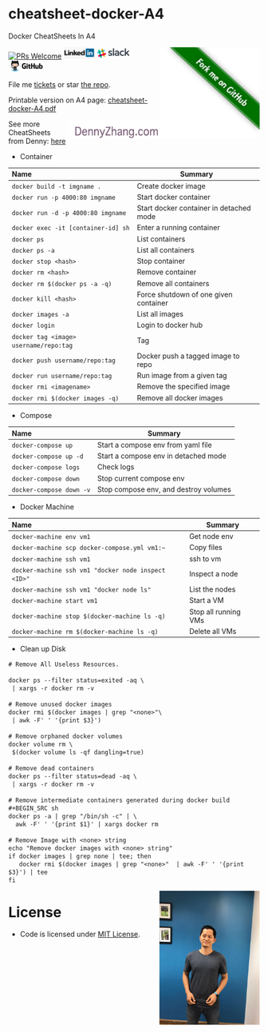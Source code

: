# cheatsheet-docker-A4
Docker CheatSheets In A4

<a href="https://github.com/DennyZhang?tab=followers"><img align="right" width="200" height="183" src="https://raw.githubusercontent.com/USDevOps/mywechat-slack-group/master/images/fork_github.png" /></a>

[![PRs Welcome](https://img.shields.io/badge/PRs-welcome-brightgreen.svg)](http://makeapullrequest.com) [![LinkedIn](https://raw.githubusercontent.com/USDevOps/mywechat-slack-group/master/images/linkedin.png)](https://www.linkedin.com/in/dennyzhang001) [![Slack](https://raw.githubusercontent.com/USDevOps/mywechat-slack-group/master/images/slack.png)](https://www.dennyzhang.com/slack) [![Github](https://raw.githubusercontent.com/USDevOps/mywechat-slack-group/master/images/github.png)](https://github.com/DennyZhang)

File me [tickets](https://github.com/DennyZhang/cheatsheet-docker-A4/issues) or star [the repo](https://github.com/DennyZhang/cheatsheet-docker-A4).

Printable version on A4 page: [cheatsheet-docker-A4.pdf](cheatsheet-docker-A4.pdf)

<a href="https://www.dennyzhang.com"><img align="right" width="185" height="37" src="https://raw.githubusercontent.com/USDevOps/mywechat-slack-group/master/images/dns_small.png"></a>

See more CheatSheets from Denny: [here](https://github.com/topics/denny-cheatsheets)

- Container

| Name                                        | Summary                                 |
| :------------------------------------------ | --------------------------------------- |
| `docker build -t imgname .`                 | Create docker image                     |
| `docker run -p 4000:80 imgname`             | Start docker container                  |
| `docker run -d -p 4000:80 imgname`          | Start docker container in detached mode |
| `docker exec -it [container-id] sh`         | Enter a running container               |
| `docker ps`                                 | List containers                         |
| `docker ps -a`                              | List all containers                     |
| `docker stop <hash>`                        | Stop container                          |
| `docker rm <hash>`                          | Remove container                        |
| `docker rm $(docker ps -a -q)`              | Remove all containers                   |
| `docker kill <hash>`                        | Force shutdown of one given container   |
| `docker images -a`                          | List all images                         |
| `docker login`                              | Login to docker hub                     |
| `docker tag <image> username/repo:tag`      | Tag <image>                             |
| `docker push username/repo:tag`             | Docker push a tagged image to repo      |
| `docker run username/repo:tag`              | Run image from a given tag              |
| `docker rmi <imagename>`                    | Remove the specified image              |
| `docker rmi $(docker images -q)`            | Remove all docker images                |

- Compose

| Name                     | Summary                               |
| :----------------------- | ----------------------------------    |
| `docker-compose up`      | Start a compose env from yaml file    |
| `docker-compose up -d`   | Start a compose env in detached mode  |
| `docker-compose logs`    | Check logs                            |
| `docker-compose down`    | Stop current compose env              |
| `docker-compose down -v` | Stop compose env, and destroy volumes |

- Docker Machine

| Name                                                | Summary              |
| :-------------------------------------------------  | -------------------  |
| `docker-machine env vm1`                            | Get node env         |
| `docker-machine scp docker-compose.yml vm1:~`       | Copy files           |
| `docker-machine ssh vm1`                            | ssh to vm            |
| `docker-machine ssh vm1 "docker node inspect <ID>"` | Inspect a node       |
| `docker-machine ssh vm1 "docker node ls"`           | List the nodes       |
| `docker-machine start vm1`                          | Start a VM           |
| `docker-machine stop $(docker-machine ls -q)`       | Stop all running VMs |
| `docker-machine rm $(docker-machine ls -q)`         | Delete all VMs       |

- Clean up Disk

```
# Remove All Useless Resources.

docker ps --filter status=exited -aq \
 | xargs -r docker rm -v

# Remove unused docker images
docker rmi $(docker images | grep "<none>"\
 | awk -F' ' '{print $3}')

# Remove orphaned docker volumes
docker volume rm \
 $(docker volume ls -qf dangling=true)

# Remove dead containers
docker ps --filter status=dead -aq \
 | xargs -r docker rm -v

# Remove intermediate containers generated during docker build
#+BEGIN_SRC sh
docker ps -a | grep "/bin/sh -c" | \
  awk -F' ' '{print $1}' | xargs docker rm

# Remove Image with <none> string
echo "Remove docker images with <none> string"
if docker images | grep none | tee; then
   docker rmi $(docker images | grep "<none>"  | awk -F' ' '{print $3}') | tee
fi
```

<a href="https://www.dennyzhang.com"><img align="right" width="201" height="268" src="https://raw.githubusercontent.com/USDevOps/mywechat-slack-group/master/images/denny_201706.png"></a>

# License
- Code is licensed under [MIT License](https://www.dennyzhang.com/wp-content/mit_license.txt).
